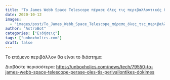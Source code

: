 ```yaml
---
title: "Το James Webb Space Telescope πέρασε όλες τις περιβαλλοντικές δοκιμές"
date: 2020-10-12
images:
  - "images/post/Το_James_Webb_Space_Telescope_πέρασε_όλες_τις_περιβαλλοντικές_δοκιμές.jpg"
author: "AstroBot"
categories: ["Ειδήσεις"]
tags: ["unboxholics.com"]
draft: false
---
```


Το επόμενο περιβάλλον θα είναι το διάστημα

Διαβάστε περισσότερα: https://unboxholics.com/news/tech/79550-to-james-webb-space-telescope-perase-oles-tis-perivallontikes-dokimes
